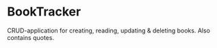 # BookTracker
CRUD-application for creating, reading, updating &amp; deleting books. Also contains quotes.
